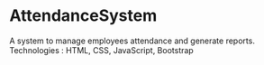 # AttendanceSystem
A system to manage employees attendance and generate reports. Technologies : HTML, CSS, JavaScript, Bootstrap
